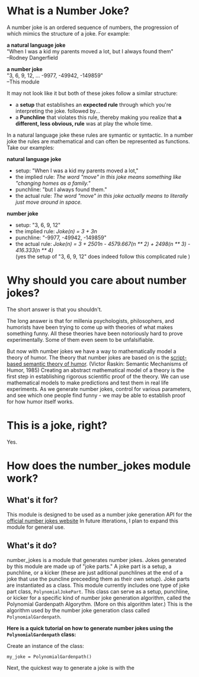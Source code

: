 # What is a Number Joke?
A number joke is an ordered sequence of numbers, the progression of which mimics the structure of a joke. For example:

**a natural language joke**  
"When I was a kid my parents moved a lot, but I always found them"  
–Rodney Dangerfield

**a number joke**  
"3, 6, 9, 12, ... -9977, -49942, -149859"  
–This module

It may not look like it but both of these jokes follow a similar structure:

- a **setup** that establishes an **expected rule** through which you're interpreting the joke. followed by...
- a **Punchline** that violates this rule, thereby making you realize that **a different, less obvious, rule** was at play the whole time.

In a natural language joke these rules are symantic or syntactic. In a number joke the rules are mathematical and can often be represented as functions. Take our examples:

**natural language joke**
- setup:  "When I was a kid my parents moved a lot,"  
- the implied rule:  *The word "move" in this joke means something like "changing homes as a family."*  
- punchline:   "but I always found them."  
- the actual rule:   *The word "move" in this joke actually means to literally just move around in space.*

**number joke**
- setup:  "3, 6, 9, 12"  
- the implied rule:  *Joke(n) = 3 + 3n*  
- punchline:  "-9977, -49942, -149859"  
- the actual rule:  *Joke(n) = 3 + 2501n - 4579.667(n \*\* 2) + 2498(n \*\* 3) - 416.333(n \*\* 4)*   
(yes the setup of  "3, 6, 9, 12" does indeed follow this complicated rule )  
  
  
# Why should you care about number jokes?
The short answer is that you shouldn't.  

The long answer is that for millenia psychologists, philosophers, and humorists have been trying to come up with theories of what makes something funny. All these theories have been notoriously hard to prove experimentally. Some of them even seem to be unfalsifiable. 

But now with number jokes we have a way to mathematically model a theory of humor. The theory that number jokes are based on is the [script-based semantic theory of humor](https://en.wikipedia.org/wiki/Theories_of_humor#Script-based_Semantic_Theory_of_Humor). (Victor Raskin: Semantic Mechanisms of Humor, 1985) Creating an abstract mathematical model of a theory is the first step in establishing rigorous scientific proof of the theory. We can use mathematical models to make predictions and test them in real life experiments. As we generate number jokes, control for various parameters, and see which one people find funny - we may be able to establish proof for how humor itself works.
  
  
# This is a joke, right?
Yes.
  
  
# How does the number_jokes module work?

## **What's it for?**
This module is designed to be used as a number joke generation API for the [official number jokes website](http://number-jokes.herokuapp.com/)
In future itterations, I plan to expand this module for general use.

## **What's it do?**  
number_jokes is a module that generates number jokes. Jokes generated by this module are made up of "joke parts." A joke part is a setup, a punchline, or a kicker (these are just aditional punchlines at the end of a joke that use the puncline preceeding them as their own setup). Joke parts are instantiated as a class. This module currently includes one type of joke part class, `PolynomialJokePart`. This class can serve as a setup, punchline, or kicker for a specific kind of number joke generation algorithm, called the Polynomial Gardenpath Algorythm. (More on this algorithm later.) This is the algorithm used by the number joke generation class called `PolynomialGardenpath`. 

**Here is a quick tutorial on how to generate number jokes using the `PolynomialGardenpath` class:**

Create an instance of the class:
```
my_joke = PolynomialGardenpath()
```
Next, the quickest way to generate a joke is with the  






<!-- TODO:
- show how to make a joke
-->


<!-- **PolynomialJokePart attribute structure**
- `points`: the list of numbers that comprise the content of the joke part
- `prev_points`: a list all the points in the joke leading up to the joke part
- `polynomial`: the polynomial function governing the joke part (i.e. the rule that the points follow)

**PolynomialGardenpath attribute structure**
- `joke_parts`: an ordered list of all the `PolynomialJokePart`s that comprise the joke

**PolynomialGardenpath functions (i.e. how to generate a joke)**
- `add_joke_part_w_points`:
- `add_joke_part_w_polynomial`:
- `add_gen_joke_parts`:
- `gen_joke`: -->